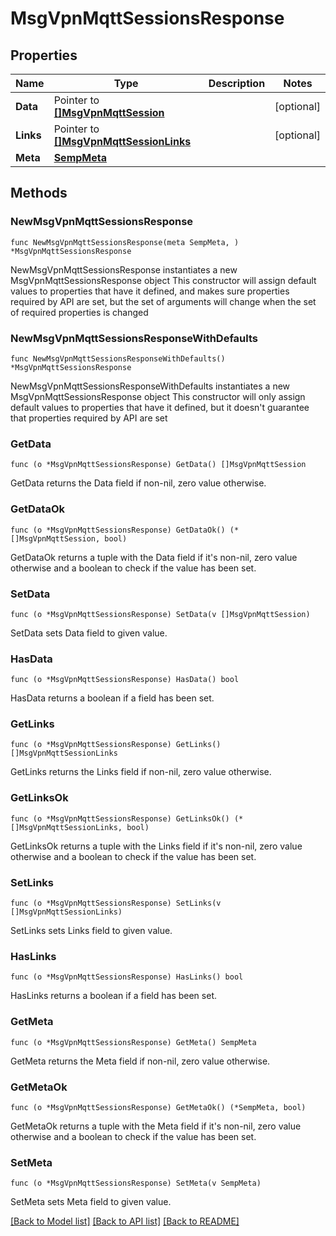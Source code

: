 # MsgVpnMqttSessionsResponse

## Properties

Name | Type | Description | Notes
------------ | ------------- | ------------- | -------------
**Data** | Pointer to [**[]MsgVpnMqttSession**](MsgVpnMqttSession.md) |  | [optional] 
**Links** | Pointer to [**[]MsgVpnMqttSessionLinks**](MsgVpnMqttSessionLinks.md) |  | [optional] 
**Meta** | [**SempMeta**](SempMeta.md) |  | 

## Methods

### NewMsgVpnMqttSessionsResponse

`func NewMsgVpnMqttSessionsResponse(meta SempMeta, ) *MsgVpnMqttSessionsResponse`

NewMsgVpnMqttSessionsResponse instantiates a new MsgVpnMqttSessionsResponse object
This constructor will assign default values to properties that have it defined,
and makes sure properties required by API are set, but the set of arguments
will change when the set of required properties is changed

### NewMsgVpnMqttSessionsResponseWithDefaults

`func NewMsgVpnMqttSessionsResponseWithDefaults() *MsgVpnMqttSessionsResponse`

NewMsgVpnMqttSessionsResponseWithDefaults instantiates a new MsgVpnMqttSessionsResponse object
This constructor will only assign default values to properties that have it defined,
but it doesn't guarantee that properties required by API are set

### GetData

`func (o *MsgVpnMqttSessionsResponse) GetData() []MsgVpnMqttSession`

GetData returns the Data field if non-nil, zero value otherwise.

### GetDataOk

`func (o *MsgVpnMqttSessionsResponse) GetDataOk() (*[]MsgVpnMqttSession, bool)`

GetDataOk returns a tuple with the Data field if it's non-nil, zero value otherwise
and a boolean to check if the value has been set.

### SetData

`func (o *MsgVpnMqttSessionsResponse) SetData(v []MsgVpnMqttSession)`

SetData sets Data field to given value.

### HasData

`func (o *MsgVpnMqttSessionsResponse) HasData() bool`

HasData returns a boolean if a field has been set.

### GetLinks

`func (o *MsgVpnMqttSessionsResponse) GetLinks() []MsgVpnMqttSessionLinks`

GetLinks returns the Links field if non-nil, zero value otherwise.

### GetLinksOk

`func (o *MsgVpnMqttSessionsResponse) GetLinksOk() (*[]MsgVpnMqttSessionLinks, bool)`

GetLinksOk returns a tuple with the Links field if it's non-nil, zero value otherwise
and a boolean to check if the value has been set.

### SetLinks

`func (o *MsgVpnMqttSessionsResponse) SetLinks(v []MsgVpnMqttSessionLinks)`

SetLinks sets Links field to given value.

### HasLinks

`func (o *MsgVpnMqttSessionsResponse) HasLinks() bool`

HasLinks returns a boolean if a field has been set.

### GetMeta

`func (o *MsgVpnMqttSessionsResponse) GetMeta() SempMeta`

GetMeta returns the Meta field if non-nil, zero value otherwise.

### GetMetaOk

`func (o *MsgVpnMqttSessionsResponse) GetMetaOk() (*SempMeta, bool)`

GetMetaOk returns a tuple with the Meta field if it's non-nil, zero value otherwise
and a boolean to check if the value has been set.

### SetMeta

`func (o *MsgVpnMqttSessionsResponse) SetMeta(v SempMeta)`

SetMeta sets Meta field to given value.



[[Back to Model list]](../README.md#documentation-for-models) [[Back to API list]](../README.md#documentation-for-api-endpoints) [[Back to README]](../README.md)


